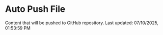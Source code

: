 # Auto Push File

Content that will be pushed to GitHub repository.
Last updated: 07/10/2025, 01:53:59 PM